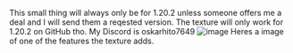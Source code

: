 This small thing will always only be for 1.20.2 unless someone offers me a deal and I will send them a reqested version. The texture will only work for 1.20.2 on GitHub tho. My Discord is oskarhito7649 
![image](https://github.com/oskarhito/Minecraft-BetterGui/assets/130504335/e5dc5803-b893-42ba-b174-8df0d396ceef)
Heres a image of one of the features the texture adds. 
